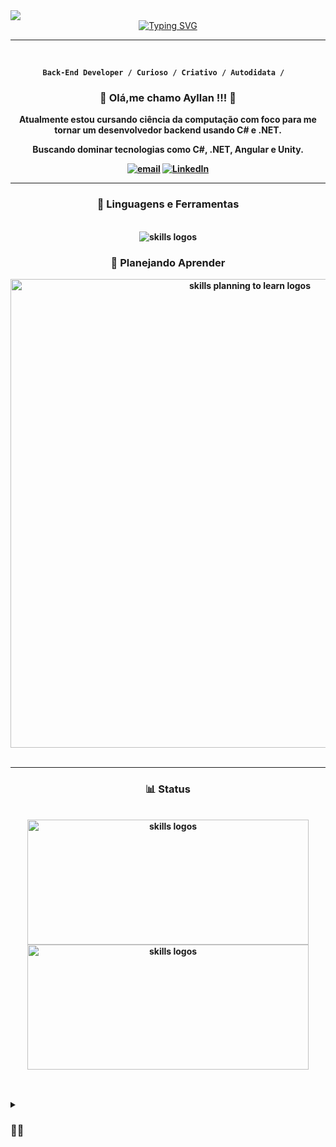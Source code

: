 
<div> <img src="https://media.tenor.com/MkI8xJLf6iwAAAAC/background-aesthetic.gif"/>
</div>

<div align="center">
<a href="https://git.io/typing-svg"><img src="https://readme-typing-svg.demolab.com?font=Dosis&weight=700&size=25&duration=1900&pause=1000&color=BFCDE0&center=true&vCenter=true&width=435&lines=Hi%2C+I%C2%B4m+Ayllan+Alves+;I%C2%B4m+24+years+old;I%C2%B4m+a+Back-end+Developer+student+;Welcome+to+my+profile!" alt="Typing SVG" /></a>
</div>

---


<div align= "center">
  <br>

 <strong> **`Back-End Developer / Curioso / Criativo / Autodidata /  `** <strong>
  
  <h3> <strong> 🖖 Olá,me chamo Ayllan !!! 🖖 <strong> </h3>
<p> Atualmente estou cursando ciência da computação com foco para me tornar um desenvolvedor backend usando C# e .NET.
</p>
  <p>Buscando dominar tecnologias como C#, .NET, Angular e Unity.</p>

   <p align="center">
      <a href="mailto:franciscoayllan@gmail.com">
         <img alt="email" title="Entre em contato" src="https://img.shields.io/badge/Gmail-333333?style=for-the-badge&logo=gmail&logoColor=red"/></a>
	<a href="https://www.linkedin.com/in/ayllan-silva-3a4448192">
         <img alt="LinkedIn" title="LinkedIn" src="https://img.shields.io/badge/LinkedIn-0077B5?style=for-the-badge&logo=linkedin&logoColor=white"/></a>

   </p>
</div>

---
<div align= "center">
     <h3> <strong> 🧰 Linguagens e Ferramentas </strong></h3> <br>
     <img align= "center" padding ="0"src="https://skillicons.dev/icons?i=git,github,cs,dotnet,vscode,figma,angular,ts" alt="skills logos"/>
     <h3> <strong> 💭 Planejando Aprender </strong></h3>
     <img align= "center" width="750px"src="https://skillicons.dev/icons?i=py,kotlin,nodejs,webpack,unity,golang,java,js,html,css,mongodb,postgres,gcp,azure,aw,fastapi,docker,kubernetes" alt="skills planning to learn logos">
</div></br>

---
<div align= "center">
     <h3> <strong> 📊 Status </strong></h3> <br>
      <img align= "center" width="450px" height="200px" margin="10px" src="https://github-readme-stats.vercel.app/api?username=FAyllan111&show_icons=true&theme=tokyonight" alt="skills logos"/>
      <img align= "center" width="450px" height="200px" margin="10px" src="https://github-readme-stats.vercel.app/api/top-langs/?username=FAyllan111&langs_count=5&theme=tokyonight" alt="skills logos"/>
</div></br>

</a>

##

<details>
<summary><h3>👨‍💻 </h3></summary>
      

 
